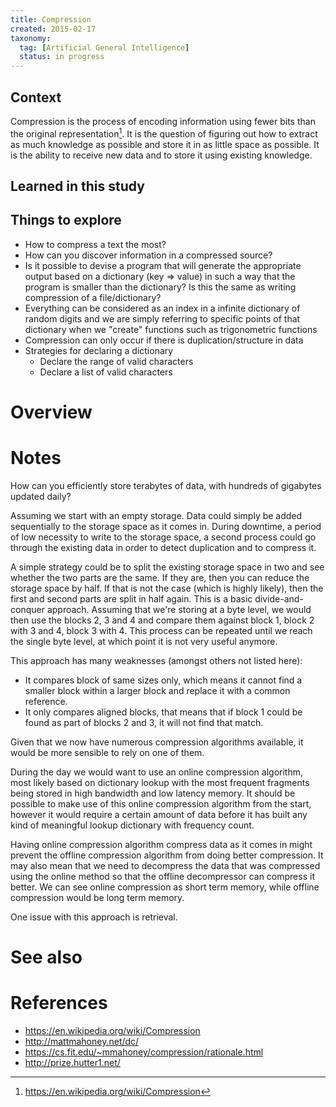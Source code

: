 ```yaml
---
title: Compression
created: 2015-02-17
taxonomy:
  tag: [Artificial General Intelligence]
  status: in progress
---
```


## Context
Compression is the process of encoding information using fewer bits than the original representation[^1]. It is the question of figuring out how to extract as much knowledge as possible and store it in as little space as possible. It is the ability to receive new data and to store it using existing knowledge.

## Learned in this study

## Things to explore
* How to compress a text the most?
* How can you discover information in a compressed source?
* Is it possible to devise a program that will generate the appropriate output based on a dictionary (key => value) in such a way that the program is smaller than the dictionary? Is this the same as writing compression of a file/dictionary?
* Everything can be considered as an index in a infinite dictionary of random digits and we are simply referring to specific points of that dictionary when we "create" functions such as trigonometric functions
* Compression can only occur if there is duplication/structure in data
* Strategies for declaring a dictionary
	* Declare the range of valid characters
	* Declare a list of valid characters

# Overview

# Notes
How can you efficiently store terabytes of data, with hundreds of gigabytes updated daily?

Assuming we start with an empty storage. Data could simply be added sequentially to the storage space as it comes in. During downtime, a period of low necessity to write to the storage space, a second process could go through the existing data in order to detect duplication and to compress it.

A simple strategy could be to split the existing storage space in two and see whether the two parts are the same. If they are, then you can reduce the storage space by half. If that is not the case (which is highly likely), then the first and second parts are split in half again. This is a basic divide-and-conquer approach. Assuming that we're storing at a byte level, we would then use the blocks 2, 3 and 4 and compare them against block 1, block 2 with 3 and 4, block 3 with 4. This process can be repeated until we reach the single byte level, at which point it is not very useful anymore.

This approach has many weaknesses (amongst others not listed here):
* It compares block of same sizes only, which means it cannot find a smaller block within a larger block and replace it with a common reference.
* It only compares aligned blocks, that means that if block 1 could be found as part of blocks 2 and 3, it will not find that match.

Given that we now have numerous compression algorithms available, it would be more sensible to rely on one of them.

During the day we would want to use an online compression algorithm, most likely based on dictionary lookup with the most frequent fragments being stored in high bandwidth and low latency memory. It should be possible to make use of this online compression algorithm from the start, however it would require a certain amount of data before it has built any kind of meaningful lookup dictionary with frequency count.

Having online compression algorithm compress data as it comes in might prevent the offline compression algorithm from doing better compression. It may also mean that we need to decompress the data that was compressed using the online method so that the offline decompressor can compress it better. We can see online compression as short term memory, while offline compression would be long term memory.

One issue with this approach is retrieval.


# See also

# References
[^1]: https://en.wikipedia.org/wiki/Compression

* https://en.wikipedia.org/wiki/Compression
* http://mattmahoney.net/dc/
* https://cs.fit.edu/~mmahoney/compression/rationale.html
* http://prize.hutter1.net/
